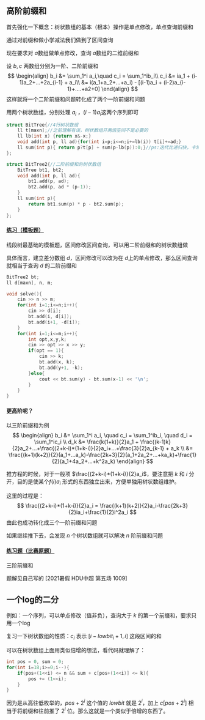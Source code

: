 ## 高阶前缀和

首先强化一下概念：树状数组的基本（根本）操作是单点修改，单点查询前缀和

通过对前缀和做小学减法我们做到了区间查询

现在要求对 $a$​​ 数组做单点修改，查询 $a$​​ 数组的二维前缀和

设 $b,c$ 两数组分别为一阶、二阶前缀和
$$
\begin{align}
b_i &= \sum_1^i a_i,\quad c_i = \sum_1^ib_i\\
c_i &= ia_1 + (i-1)a_2+...+2a_{i-1} + a_i\\
&= i(a_1+a_2+...+a_i) - [(i-1)a_i + (i-2)a_{i-1}+....+a2+0]
\end{align}
$$
这样就将一个二阶前缀和问题转化成了两个一阶前缀和问题

用两个树状数组，分别处理 $a_i$​​​ ，${(i-1)a_i}$​​ 这两个序列即可

```c++
struct BitTree{//4行树状数组
    ll t[maxn];//之前理解有误，树状数组开两倍空间不是必要的
    ll lb(int x) {return x&-x;}
    void add(int p, ll ad){for(int i=p;i<=n;i+=lb(i)) t[i]+=ad;}
    ll sum(int p){ return p?t[p] + sum(p-lb(p)):0;}//ps:迭代比递归快，卡常时勿贪压行
};

struct BitTree2{//二阶前缀和的树状数组
    BitTree bt1, bt2;
    void add(int p, ll ad){
        bt1.add(p, ad);
        bt2.add(p, ad * (p-1));
    }
    ll sum(int p){
        return bt1.sum(p) * p - bt2.sum(p);
    }
};
```



#### [练习（模板题）](https://www.luogu.com.cn/problem/P3372)

线段树最基础的模板题，区间修改区间查询，可以用二阶前缀和的树状数组做

具体而言，建立差分数组 $d$​ ，区间修改可以改为在 $d$​ 上的单点修改，那么区间查询就相当于查询 $d$​ 的二阶前缀和

```c++
BitTree2 bt;
ll d[maxn], n, m;

void solve(){
    cin >> n >> m;
    for(int i=1;i<=n;i++){
        cin >> d[i];
        bt.add(i, d[i]);
        bt.add(i+1, -d[i]);
    }
    for(int i=1;i<=m;i++){
        int opt,x,y,k;
        cin >> opt >> x >> y;
        if(opt == 1){
            cin >> k;
            bt.add(x, k);
            bt.add(y+1, -k);
        }else{
            cout << bt.sum(y) - bt.sum(x-1) << '\n';
        }
    }
}
```

 

#### 更高阶呢？

以三阶前缀和为例
$$
\begin{align}
b_i &= \sum_1^i a_i,
\quad c_i = \sum_1^ib_i,
\quad d_i = \sum_1^ic_i
\\
d_k &= \frac{k(1+k)}{2}a_1 + \frac{(k-1)k}{2}a_2+...+\frac{(2+k-i)*(1+k-i)}{2}a_i+...+\frac{3}{2}a_{k-1} + a_k
\\
&= \frac{(k+1)(k+2)}{2}(a_1+...a_k)-\frac{2k+3}{2}(a_1+2a_2+...+ka_k)+\frac{1}{2}(a_1+4a_2+...+k^2a_k)
\end{align}
$$


推方程的时候，对于一般项 $\frac{(2+k-i)*(1+k-i)}{2}a_i$​​，要注意把 $k$ 和 $i$ ​分开，目的是使某个$f(i)a_i$ 形式的东西独立出来，方便单独用树状数组维护。

这里的过程是：
$$
\frac{(2+k-i)*(1+k-i)}{2}a_i = \frac{(k+1)(k+2)}{2}a_i-\frac{2k+3}{2}ia_i+\frac{1}{2}i^2a_i
$$
由此也成功转化成三个一阶前缀和问题

如果继续推下去，会发现 $n$ 个树状数组就可以解决 $n$ 阶前缀和问题



#### [练习题（比赛原题）](https://acm.dingbacode.com/showproblem.php?pid=7020)

三阶前缀和

题解见自己写的 [2021暑假 HDU中超 第五场 1009]



## 一个log的二分

例如：一个序列，可以单点修改（值非负），查询大于 $k$ 的第一个前缀和，要求只用一个log

复习一下树状数组的性质：$c_i$ 表示 $[i-lowbit_i+1, i]$ 这段区间的和

可以在树状数组上面用类似倍增的想法，看代码就理解了：

```c++
int pos = 0, sum = 0;
for(int i=18;i>=0;i--){
    if(pos+(1<<i) <= n && sum + c[pos+(1<<i)] <= k){
        pos += (1<<i);
    }
}
```

因为是从高往低枚举的，$pos+2^i$ 这个值的 $lowbit$ 就是 $2^i$，加上 $c[pos+2^i]$ 相当于将前缀和往前推了 $2^i$ 位。那么这就是一个类似于倍增的东西了。
